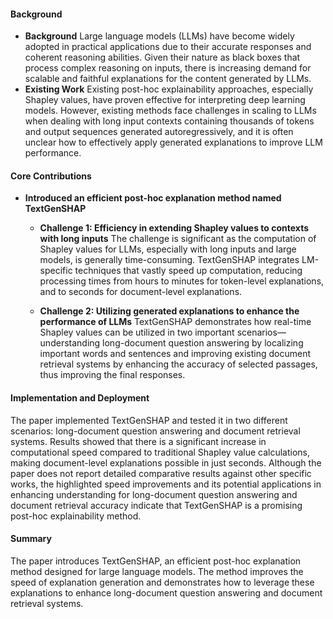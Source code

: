#### Background
- **Background**
Large language models (LLMs) have become widely adopted in practical applications due to their accurate responses and coherent reasoning abilities. Given their nature as black boxes that process complex reasoning on inputs, there is increasing demand for scalable and faithful explanations for the content generated by LLMs.
- **Existing Work**
Existing post-hoc explainability approaches, especially Shapley values, have proven effective for interpreting deep learning models. However, existing methods face challenges in scaling to LLMs when dealing with long input contexts containing thousands of tokens and output sequences generated autoregressively, and it is often unclear how to effectively apply generated explanations to improve LLM performance.

#### Core Contributions
- **Introduced an efficient post-hoc explanation method named TextGenSHAP**
  - **Challenge 1: Efficiency in extending Shapley values to contexts with long inputs**
      The challenge is significant as the computation of Shapley values for LLMs, especially with long inputs and large models, is generally time-consuming. TextGenSHAP integrates LM-specific techniques that vastly speed up computation, reducing processing times from hours to minutes for token-level explanations, and to seconds for document-level explanations.

  - **Challenge 2: Utilizing generated explanations to enhance the performance of LLMs**
      TextGenSHAP demonstrates how real-time Shapley values can be utilized in two important scenarios—understanding long-document question answering by localizing important words and sentences and improving existing document retrieval systems by enhancing the accuracy of selected passages, thus improving the final responses.

#### Implementation and Deployment
The paper implemented TextGenSHAP and tested it in two different scenarios: long-document question answering and document retrieval systems. Results showed that there is a significant increase in computational speed compared to traditional Shapley value calculations, making document-level explanations possible in just seconds. Although the paper does not report detailed comparative results against other specific works, the highlighted speed improvements and its potential applications in enhancing understanding for long-document question answering and document retrieval accuracy indicate that TextGenSHAP is a promising post-hoc explainability method.

#### Summary
The paper introduces TextGenSHAP, an efficient post-hoc explanation method designed for large language models. The method improves the speed of explanation generation and demonstrates how to leverage these explanations to enhance long-document question answering and document retrieval systems.